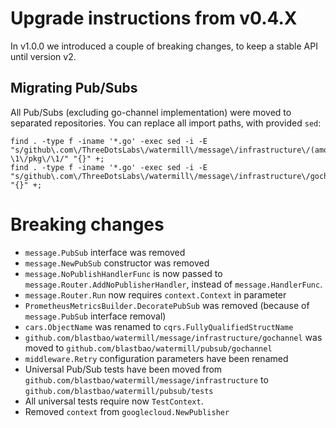# Upgrade instructions from v0.4.X

In v1.0.0 we introduced a couple of breaking changes, to keep a stable API until version v2.

## Migrating Pub/Subs

All Pub/Subs (excluding go-channel implementation) were moved to separated repositories.
You can replace all import paths, with provided `sed`:

	find . -type f -iname '*.go' -exec sed -i -E "s/github\.com\/ThreeDotsLabs\/watermill\/message\/infrastructure\/(amqp|googlecloud|http|io|kafka|nats|sql)/github.com\/ThreeDotsLabs\/watermill-\1\/pkg\/\1/" "{}" +;
	find . -type f -iname '*.go' -exec sed -i -E "s/github\.com\/ThreeDotsLabs\/watermill\/message\/infrastructure\/gochannel/github\.com\/ThreeDotsLabs\/watermill\/pubsub\/gochannel/" "{}" +;

# Breaking changes
- `message.PubSub` interface was removed
- `message.NewPubSub` constructor was removed
- `message.NoPublishHandlerFunc` is now passed to `message.Router.AddNoPublisherHandler`, instead of `message.HandlerFunc`.
- `message.Router.Run` now requires `context.Context` in parameter
- `PrometheusMetricsBuilder.DecoratePubSub` was removed (because of `message.PubSub` interface removal)
- `cars.ObjectName` was renamed to `cqrs.FullyQualifiedStructName`
- `github.com/blastbao/watermill/message/infrastructure/gochannel` was moved to `github.com/blastbao/watermill/pubsub/gochannel`
- `middleware.Retry` configuration parameters have been renamed
- Universal Pub/Sub tests have been moved from `github.com/blastbao/watermill/message/infrastructure` to `github.com/blastbao/watermill/pubsub/tests`
- All universal tests require now `TestContext`.
- Removed `context` from `googlecloud.NewPublisher`
